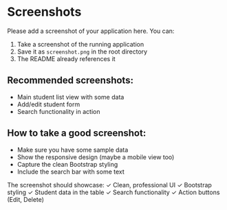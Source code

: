 # Screenshots

Please add a screenshot of your application here. You can:

1. Take a screenshot of the running application
2. Save it as `screenshot.png` in the root directory
3. The README already references it

## Recommended screenshots:
- Main student list view with some data
- Add/edit student form
- Search functionality in action

## How to take a good screenshot:
- Make sure you have some sample data
- Show the responsive design (maybe a mobile view too)
- Capture the clean Bootstrap styling
- Include the search bar with some text

The screenshot should showcase:
✓ Clean, professional UI
✓ Bootstrap styling
✓ Student data in the table
✓ Search functionality
✓ Action buttons (Edit, Delete)
